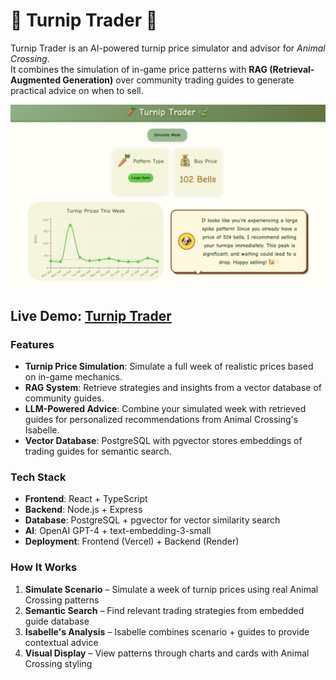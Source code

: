 # 🥕 Turnip Trader 🍃 

Turnip Trader is an AI-powered turnip price simulator and advisor for *Animal Crossing*.  
It combines the simulation of in-game price patterns with **RAG (Retrieval-Augmented Generation)** over community trading guides to generate practical advice on when to sell.  

<p align="center">
  <img src="images/pic.png" alt="turnip trader homepage"/>
</p>

## **Live Demo:** [Turnip Trader](https://turnip-trader.vercel.app/)

### Features  

- **Turnip Price Simulation**: Simulate a full week of realistic prices based on in-game mechanics.  
- **RAG System**: Retrieve strategies and insights from a vector database of community guides.  
- **LLM-Powered Advice**: Combine your simulated week with retrieved guides for personalized recommendations from Animal Crossing's Isabelle.  
- **Vector Database**: PostgreSQL with pgvector stores embeddings of trading guides for semantic search.  

### Tech Stack  

- **Frontend**: React + TypeScript  
- **Backend**: Node.js + Express  
- **Database**: PostgreSQL + pgvector for vector similarity search  
- **AI**: OpenAI GPT-4 + text-embedding-3-small  
- **Deployment**: Frontend (Vercel) + Backend (Render)

### How It Works  

1. **Simulate Scenario** – Simulate a week of turnip prices using real Animal Crossing patterns
2. **Semantic Search** – Find relevant trading strategies from embedded guide database  
3. **Isabelle's Analysis** – Isabelle combines scenario + guides to provide contextual advice
4. **Visual Display** – View patterns through charts and cards with Animal Crossing styling
